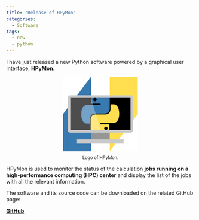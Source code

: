 ```yaml
---
title: "Release of HPyMon"
categories:
  - Software
tags:
  - new
  - python
---
```


I have just released a new Python software powered by a graphical user interface, **HPyMon**.

<center><img src="https://github.com/vivien-walter/hpymon/blob/main/sources/main/icons/linux/256.png?raw=true" width='200' height='200'/></center>
<center><sub>Logo of HPyMon.</sub></center>

HPyMon is used to monitor the status of the calculation **jobs running on a high-performance computing (HPC) center** and display
the list of the jobs with all the relevant information.

The software and its source code can be downloaded on the related GitHub page:

<a href="https://github.com/vivien-walter/hpymon" class="btn btn--primary"><b>GitHub</b></a>
